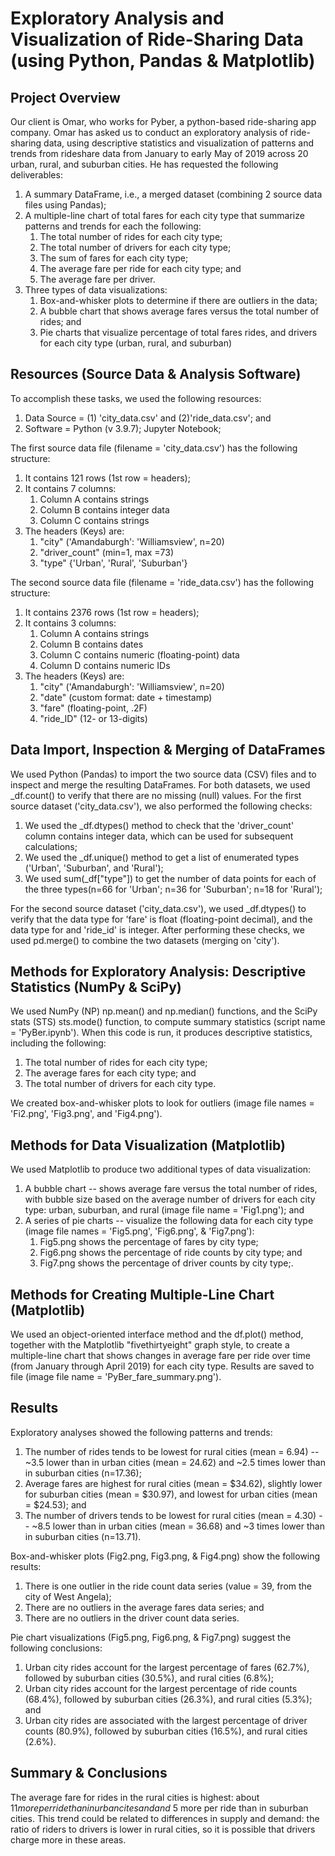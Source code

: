 # Exploratory Analysis and Visualization of Ride-Sharing Data (using Python, Pandas & Matplotlib)

## Project Overview
Our client is Omar, who works for Pyber, a python-based ride-sharing app company. Omar has asked us to conduct an exploratory analysis of ride-sharing data, using descriptive statistics and visualization of patterns and trends from rideshare data from January to early May of 2019 across 20 urban, rural, and suburban cities. He has requested the following deliverables:  
	<ol>
	<li> A summary DataFrame, i.e., a merged dataset (combining 2 source data files using Pandas);
	<li> A multiple-line chart of total fares for each city type that summarize patterns and trends for each the following:
		<ol>
		<li> The total number of rides for each city type;
		<li> The total number of drivers for each city type;
		<li> The sum of fares for each city type;
		<li> The average fare per ride for each city type; and 
		<li> The average fare per driver.
		</ol>
	<li> Three types of data visualizations:
		<ol>
		<li> Box-and-whisker plots to determine if there are outliers in the data;
		<li> A bubble chart that shows average fares versus the total number of rides; and
		<li> Pie charts that visualize percentage of total fares rides, and drivers for each city type (urban, rural, and suburban)
		</ol>
	</ol>

## Resources (Source Data & Analysis Software)
To accomplish these tasks, we used the following resources:
	<ol>
	<li> Data Source = (1) 'city_data.csv' and (2)'ride_data.csv'; and
	<li> Software = Python (v 3.9.7); Jupyter Notebook;
	</ol>

The first source data file (filename = 'city_data.csv') has the following structure:
	<ol>
	<li> It contains 121 rows (1st row = headers);
	<li> It contains 7 columns:
		<ol>
		<li> Column A contains strings
		<li> Column B contains integer data 
		<li> Column C contains strings
		</ol>
	<li> The headers (Keys) are:
		<ol>
		<li> "city" ('Amandaburgh': 'Williamsview', n=20)
		<li> "driver_count" (min=1, max =73)
		<li> "type" {'Urban', 'Rural', 'Suburban'}
		</ol>
	</ol>
 
The second source data file (filename = 'ride_data.csv') has the following structure:
	<ol>
	<li> It contains 2376 rows (1st row = headers);
	<li> It contains 3 columns:
		<ol>
		<li> Column A contains strings
		<li> Column B contains dates 
		<li> Column C contains numeric (floating-point) data 
		<li> Column D contains numeric IDs 
		</ol>
	<li> The headers (Keys) are:
		<ol>
		<li> "city" ('Amandaburgh': 'Williamsview', n=20)
		<li> "date" (custom format: date + timestamp)
		<li> "fare" (floating-point, .2F)
		<li> "ride_ID" (12- or 13-digits)
		</ol>
	</ol>

## Data Import, Inspection & Merging of DataFrames
We used Python (Pandas) to import the two source data (CSV) files and to inspect and merge the resulting DataFrames. For both datasets, we used _df.count() to verify that there are no missing (null) values. For the first source dataset ('city_data.csv'), we also performed the following checks:
	<ol>
	<li> We used the _df.dtypes() method to check that the 'driver_count' column contains integer data, which can be used for subsequent calculations;
	<li> We used the _df.unique() method to get a list of enumerated types ('Urban', 'Suburban', and 'Rural');
	<li> We used sum(_df["type"]) to get the number of data points for each of the three types(n=66 for 'Urban'; n=36 for 'Suburban'; n=18 for 'Rural');
	</ol>

For the second source dataset ('city_data.csv'), we used _df.dtypes() to verify that the data type for 'fare' is float (floating-point decimal), and the data type for and 'ride_id' is integer. After performing these checks, we used pd.merge() to combine the two datasets (merging on 'city').

## Methods for Exploratory Analysis: Descriptive Statistics (NumPy & SciPy)
We used NumPy (NP) np.mean() and np.median() functions, and the SciPy stats (STS) sts.mode() function, to compute summary statistics (script name = 'PyBer.ipynb'). When this code is run, it produces descriptive statistics, including the following:
		<ol>
		<li> The total number of rides for each city type;
		<li> The average fares for each city type; and 
		<li> The total number of drivers for each city type.
		</ol>

We created box-and-whisker plots to look for outliers (image file names = 'Fi2.png', 'Fig3.png', and 'Fig4.png'). 

## Methods for Data Visualization (Matplotlib)
We used Matplotlib to produce two additional types of data visualization:
	<ol>
	<li> A bubble chart --  shows average fare versus the total number of rides, with bubble size based on the average number of drivers for each city type: urban, suburban, and rural (image file name = 'Fig1.png'); and
	<li> A series of pie charts -- visualize the following data for each city type (image file names = 'Fig5.png', 'Fig6.png', & 'Fig7.png'):
		<ol>
		<li> Fig5.png shows the percentage of fares by city type;
		<li> Fig6.png shows the percentage of ride counts by city type; and 
		<li> Fig7.png shows the percentage of driver counts by city type;.
		</ol>
	</ol>

## Methods for Creating Multiple-Line Chart (Matplotlib)
We used an object-oriented interface method and the df.plot() method, together with the Matplotlib "fivethirtyeight" graph style, to create a multiple-line chart that shows changes in average fare per ride over time (from January through April 2019) for each city type. Results are saved to file (image file name = 'PyBer_fare_summary.png').

## Results
Exploratory analyses showed the following patterns and trends:
	<ol>
	<li> The number of rides tends to be lowest for rural cities (mean = 6.94) -- ~3.5 lower than in urban cities (mean = 24.62) and ~2.5 times lower than in suburban cities (n=17.36);
	<li> Average fares are highest for rural cities (mean = $34.62), slightly lower for suburban cities (mean = $30.97), and lowest for urban cities (mean = $24.53); and
	<li> The number of drivers tends to be lowest for rural cities (mean = 4.30) -- ~8.5 lower than in urban cities (mean = 36.68) and ~3 times lower than in suburban cities (n=13.71). 
	</ol>

Box-and-whisker plots (Fig2.png, Fig3.png, & Fig4.png) show the following results:
		<ol>
		<li> There is one outlier in the ride count data series (value = 39, from the city of West Angela);
		<li> There are no outliers in the average fares data series; and 
		<li> There are no outliers in the driver count data series.
		</ol>

Pie chart visualizations (Fig5.png, Fig6.png, & Fig7.png) suggest the following conclusions:
	<ol>
	<li> Urban city rides account for the largest percentage of fares (62.7%), followed by suburban cities (30.5%), and rural cities (6.8%);
	<li> Urban city rides account for the largest percentage of ride counts (68.4%), followed by suburban cities (26.3%), and rural cities (5.3%); and
	<li> Urban city rides are associated with the largest percentage of driver counts (80.9%), followed by suburban cities (16.5%), and rural cities (2.6%).
	</ol>

## Summary & Conclusions

The average fare for rides in the rural cities is highest: about $11 more per ride than in urban cites and and ~$5 more per ride than in suburban cities. This trend could be related to differences in supply and demand: the ratio of riders to drivers is lower in rural cities, so it is possible that drivers charge more in these areas.
